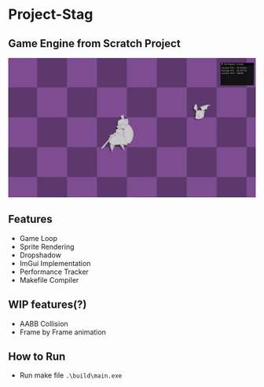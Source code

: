 # Project-Stag

## Game Engine from Scratch Project   
![showcase image](./assets/Showcase.gif)

## Features
* Game Loop
* Sprite Rendering
* Dropshadow
* ImGui Implementation
* Performance Tracker
* Makefile Compiler

## WIP features(?)
* AABB Collision
* Frame by Frame animation

## How to Run
* Run make file
```.\build\main.exe```
